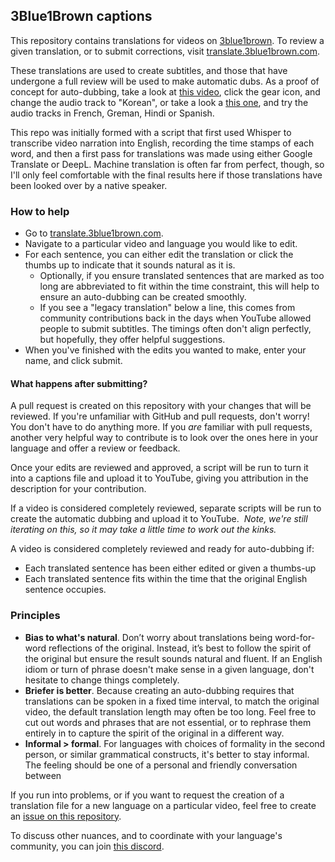 ## 3Blue1Brown captions

This repository contains translations for videos on [3blue1brown](https://www.youtube.com/3blue1brown). To review a given translation, or to submit corrections, visit [translate.3blue1brown.com](https://translate.3blue1brown.com/).

These translations are used to create subtitles, and those that have undergone a full review will be used to make automatic dubs. As a proof of concept for auto-dubbing, take a look at [this video](https://youtu.be/cy8r7WSuT1I), click the gear icon, and change the audio track to "Korean", or take a look a [this one](https://youtu.be/YtkIWDE36qU), and try the audio tracks in French, Greman, Hindi or Spanish.

This repo was initially formed with a script that first used Whisper to transcribe video narration into English, recording the time stamps of each word, and then a first pass for translations was made using either Google Translate or DeepL. Machine translation is often far from perfect, though, so I'll only feel comfortable with the final results here if those translations have been looked over by a native speaker.

### How to help

- Go to [translate.3blue1brown.com](https://translate.3blue1brown.com/).
- Navigate to a particular video and language you would like to edit.
- For each sentence, you can either edit the translation or click the thumbs up to indicate that it sounds natural as it is.
    - Optionally, if you ensure translated sentences that are marked as too long are abbreviated to fit within the time constraint, this will help to ensure an auto-dubbing can be created smoothly.
    - If you see a "legacy translation" below a line, this comes from community contributions back in the days when YouTube allowed people to submit subtitles. The timings often don't align perfectly, but hopefully, they offer helpful suggestions.
- When you've finished with the edits you wanted to make, enter your name, and click submit.

#### What happens after submitting?

A pull request is created on this repository with your changes that will be reviewed. If you're unfamiliar with GitHub and pull requests, don't worry! You don't have to do anything more. If you _are_ familiar with pull requests, another very helpful way to contribute is to look over the ones here in your language and offer a review or feedback.

Once your edits are reviewed and approved, a script will be run to turn it into a captions file and upload it to YouTube, giving you attribution in the description for your contribution. 

If a video is considered completely reviewed, separate scripts will be run to create the automatic dubbing and upload it to YouTube.  _Note, we're still iterating on this, so it may take a little time to work out the kinks._

A video is considered completely reviewed and ready for auto-dubbing if:
- Each translated sentence has been either edited or given a thumbs-up
- Each translated sentence fits within the time that the original English sentence occupies. 


### Principles
- **Bias to what's natural**. Don’t worry about translations being word-for-word reflections of the original. Instead, it’s best to follow the spirit of the original but ensure the result sounds natural and fluent. If an English idiom or turn of phrase doesn't make sense in a given language, don't hesitate to change things completely.
- **Briefer is better**. Because creating an auto-dubbing requires that translations can be spoken in a fixed time interval, to match the original video, the default translation length may often be too long. Feel free to cut out words and phrases that are not essential, or to rephrase them entirely in to capture the spirit of the original in a different way.
- **Informal > formal**. For languages with choices of formality in the second person, or similar grammatical constructs, it's better to stay informal. The feeling should be one of a personal and friendly conversation between 

If you run into problems, or if you want to request the creation of a translation file for a new language on a particular video, feel free to create an [issue on this repository](https://github.com/3b1b/captions/issues).

To discuss other nuances, and to coordinate with your language's community, you can join [this discord](https://discord.gg/MSKzxDgTGE).